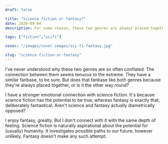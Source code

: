 ```yaml
---
draft: false

title: "Science fiction or fantasy?"
date: 2020-09-04
description: For some reason, these two genres are always placed together. There's not a great deal that actually connects them, though. One envisions possible futures, things that might be. The other deliberately looks beyonds the bounds of even potential reality.

tags: ["fiction","scifi"]

cover: "/images/cover-images/sci-fi-fantasy.jpg"

slug: "science-fiction-or-fantasy"
---
```


I've never understood why these two genres are so often conflated. The connection between them seems tenuous to the extreme. They have a similar fanbase, to be sure. But does that fanbase like both genres because they're always placed together, or is it the other way round?

I have a stronger emotional connection with science fiction. It's because science fiction has the potential to be true, whereas fantasy is exactly that; deliberately fantastical. Aren't science and fantasy actually diametrically opposed?

I enjoy fantasy, greatly. But I don't connect with it with the same depth of feeling. Science fiction is naturally aspirational about the potential for (usually) humanity. It investigates possible paths to our future, however unlikely. Fantasy doesn't make any such attempt.